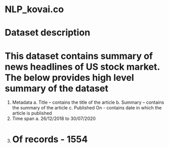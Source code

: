 # NLP_kovai.co
# Dataset description
# This dataset contains summary of news headlines of US stock market. The below provides high level summary of the dataset
1.	Metadata
    a.	Title – contains the title of the article
    b.	Summary – contains the summary of the article 
    c.	Published On - contains date in which the article is published
2.	Time span
    a.	26/12/2018 to 30/07/2020
3.	# Of records - 1554
